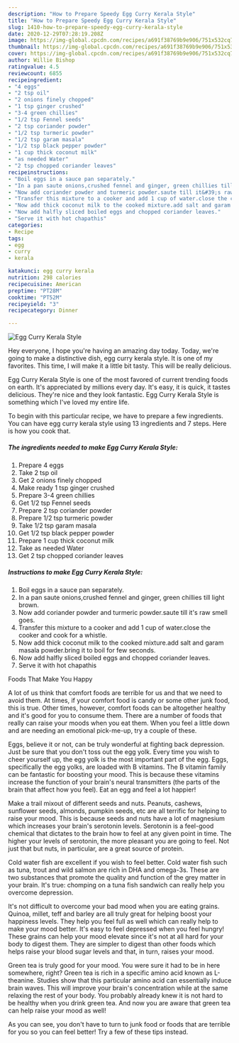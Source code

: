```yaml
---
description: "How to Prepare Speedy Egg Curry Kerala Style"
title: "How to Prepare Speedy Egg Curry Kerala Style"
slug: 1410-how-to-prepare-speedy-egg-curry-kerala-style
date: 2020-12-29T07:28:19.208Z
image: https://img-global.cpcdn.com/recipes/a691f38769b9e906/751x532cq70/egg-curry-kerala-style-recipe-main-photo.jpg
thumbnail: https://img-global.cpcdn.com/recipes/a691f38769b9e906/751x532cq70/egg-curry-kerala-style-recipe-main-photo.jpg
cover: https://img-global.cpcdn.com/recipes/a691f38769b9e906/751x532cq70/egg-curry-kerala-style-recipe-main-photo.jpg
author: Willie Bishop
ratingvalue: 4.5
reviewcount: 6855
recipeingredient:
- "4 eggs"
- "2 tsp oil"
- "2 onions finely chopped"
- "1 tsp ginger crushed"
- "3-4 green chillies"
- "1/2 tsp Fennel seeds"
- "2 tsp coriander powder"
- "1/2 tsp turmeric powder"
- "1/2 tsp garam masala"
- "1/2 tsp black pepper powder"
- "1 cup thick coconut milk"
- "as needed Water"
- "2 tsp chopped coriander leaves"
recipeinstructions:
- "Boil eggs in a sauce pan separately."
- "In a pan saute onions,crushed fennel and ginger, green chillies till light brown."
- "Now add coriander powder and turmeric powder.saute till it&#39;s raw smell goes."
- "Transfer this mixture to a cooker and add 1 cup of water.close the cooker and cook for a whistle."
- "Now add thick coconut milk to the cooked mixture.add salt and garam masala powder.bring it to boil for few seconds."
- "Now add halfly sliced boiled eggs and chopped coriander leaves."
- "Serve it with hot chapathis"
categories:
- Recipe
tags:
- egg
- curry
- kerala

katakunci: egg curry kerala 
nutrition: 298 calories
recipecuisine: American
preptime: "PT28M"
cooktime: "PT52M"
recipeyield: "3"
recipecategory: Dinner

---
```



![Egg Curry Kerala Style](https://img-global.cpcdn.com/recipes/a691f38769b9e906/751x532cq70/egg-curry-kerala-style-recipe-main-photo.jpg)

Hey everyone, I hope you're having an amazing day today. Today, we're going to make a distinctive dish, egg curry kerala style. It is one of my favorites. This time, I will make it a little bit tasty. This will be really delicious.

Egg Curry Kerala Style is one of the most favored of current trending foods on earth. It's appreciated by millions every day. It's easy, it is quick, it tastes delicious. They're nice and they look fantastic. Egg Curry Kerala Style is something which I've loved my entire life.




To begin with this particular recipe, we have to prepare a few ingredients. You can have egg curry kerala style using 13 ingredients and 7 steps. Here is how you cook that.

<!--inarticleads1-->

##### The ingredients needed to make Egg Curry Kerala Style:

1. Prepare 4 eggs
1. Take 2 tsp oil
1. Get 2 onions finely chopped
1. Make ready 1 tsp ginger crushed
1. Prepare 3-4 green chillies
1. Get 1/2 tsp Fennel seeds
1. Prepare 2 tsp coriander powder
1. Prepare 1/2 tsp turmeric powder
1. Take 1/2 tsp garam masala
1. Get 1/2 tsp black pepper powder
1. Prepare 1 cup thick coconut milk
1. Take as needed Water
1. Get 2 tsp chopped coriander leaves




<!--inarticleads2-->

##### Instructions to make Egg Curry Kerala Style:

1. Boil eggs in a sauce pan separately.
1. In a pan saute onions,crushed fennel and ginger, green chillies till light brown.
1. Now add coriander powder and turmeric powder.saute till it&#39;s raw smell goes.
1. Transfer this mixture to a cooker and add 1 cup of water.close the cooker and cook for a whistle.
1. Now add thick coconut milk to the cooked mixture.add salt and garam masala powder.bring it to boil for few seconds.
1. Now add halfly sliced boiled eggs and chopped coriander leaves.
1. Serve it with hot chapathis




Foods That Make You Happy


A lot of us think that comfort foods are terrible for us and that we need to avoid them. At times, if your comfort food is candy or some other junk food, this is true. Other times, however, comfort foods can be altogether healthy and it's good for you to consume them. There are a number of foods that really can raise your moods when you eat them. When you feel a little down and are needing an emotional pick-me-up, try a couple of these.

Eggs, believe it or not, can be truly wonderful at fighting back depression. Just be sure that you don't toss out the egg yolk. Every time you wish to cheer yourself up, the egg yolk is the most important part of the egg. Eggs, specifically the egg yolks, are loaded with B vitamins. The B vitamin family can be fantastic for boosting your mood. This is because these vitamins increase the function of your brain's neural transmitters (the parts of the brain that affect how you feel). Eat an egg and feel a lot happier!

Make a trail mixout of different seeds and nuts. Peanuts, cashews, sunflower seeds, almonds, pumpkin seeds, etc are all terrific for helping to raise your mood. This is because seeds and nuts have a lot of magnesium which increases your brain's serotonin levels. Serotonin is a feel-good chemical that dictates to the brain how to feel at any given point in time. The higher your levels of serotonin, the more pleasant you are going to feel. Not just that but nuts, in particular, are a great source of protein.

Cold water fish are excellent if you wish to feel better. Cold water fish such as tuna, trout and wild salmon are rich in DHA and omega-3s. These are two substances that promote the quality and function of the grey matter in your brain. It's true: chomping on a tuna fish sandwich can really help you overcome depression. 

It's not difficult to overcome your bad mood when you are eating grains. Quinoa, millet, teff and barley are all truly great for helping boost your happiness levels. They help you feel full as well which can really help to make your mood better. It's easy to feel depressed when you feel hungry! These grains can help your mood elevate since it's not at all hard for your body to digest them. They are simpler to digest than other foods which helps raise your blood sugar levels and that, in turn, raises your mood.

Green tea is truly good for your mood. You were sure it had to be in here somewhere, right? Green tea is rich in a specific amino acid known as L-theanine. Studies show that this particular amino acid can essentially induce brain waves. This will improve your brain's concentration while at the same relaxing the rest of your body. You probably already knew it is not hard to be healthy when you drink green tea. And now you are aware that green tea can help raise your mood as well!

As you can see, you don't have to turn to junk food or foods that are terrible for you so you can feel better! Try  a few  of  these  tips  instead.

